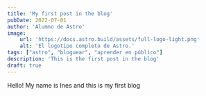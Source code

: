 ```yaml
---
title: 'My first post in the blog'
pubDate: 2022-07-01
author: 'Alumno de Astro'
image:
    url: 'https://docs.astro.build/assets/full-logo-light.png'
    alt: 'El logotipo completo de Astro.'
tags: ["astro", "bloguear", "aprender en público"]
description: 'This is the first post in the blog'
draft: true
---
```


Hello! My name is Ines and this is my first blog